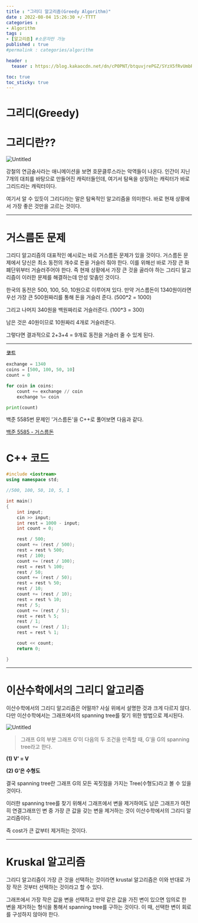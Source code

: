 ```yaml
---
title : "그리디 알고리즘(Greedy Algorithm)"
date : 2022-08-04 15:26:30 +/-TTTT
categories : 
- Algorithm
tags : 
- [알고리즘] #소문자만 가능
published : true
#permalink : categories/algorithm

header :
  teaser : https://blog.kakaocdn.net/dn/cP0PNT/btquvjrePGZ/SYzX5fRvUmbRJay666oBYK/img.jpg

toc: true
toc_sticky: true
---
```


# 그리디(Greedy)



# 그리디란??

![Untitled](https://blog.kakaocdn.net/dn/cP0PNT/btquvjrePGZ/SYzX5fRvUmbRJay666oBYK/img.jpg)

강철의 연금술사라는 애니메이션을 보면 호문클루스라는 악역들이 나온다. 인간이 지닌 7개의 대죄를 바탕으로 만들어진 캐릭터들인데, 여기서 탐욕을 상징하는 캐릭터가 바로 그리드라는 캐릭터이다.

여기서 알 수 있듯이 그리디라는 말은 탐욕적인 알고리즘을 의미한다. 바로 현재 상황에서 가장 좋은 것만을 고르는 것이다. 

----------------------------------

# 거스름돈 문제

그리디 알고리즘의 대표적인 예시로는 바로 거스름돈 문제가 있을 것이다. 거스름돈 문제에서 당신은 최소 동전의 개수로 돈을 거슬러 줘야 한다. 이를 위해선 바로 가장 큰 화폐단위부터 거슬러주어야 한다. 즉 현재 상황에서 가장 큰 것을 골라야 하는 그리디 알고리즘이 이러한 문제를 해결하는데 안성 맞춤인 것이다.

한국의 동전은 500, 100, 50, 10원으로 이루어져 있다. 만약 거스름돈이 1340원이라면 우선 가장 큰 500원짜리를 통해 돈을 거슬러 준다. (500*2 = 1000)

그리고 나머지 340원을 백원짜리로 거슬러준다. (100*3 = 300)

남은 것은 40원이므로 10원짜리 4개로 거슬러준다.

그렇다면 결과적으로 2+3+4 = 9개로 동전을 거슬러 줄 수 있게 된다.

------------------------------------

**코드** 

```python
exchange = 1340
coins = [500, 100, 50, 10]
count = 0

for coin in coins:
	count += exchange // coin
	exchange %= coin

print(count)	
```

백준 5585번 문제인 '거스름돈'을 C++로 풀어보면 다음과 같다.   

[백준 5585 - 거스름돈](https://www.acmicpc.net/problem/5585)

# C++ 코드

```cpp
#include <iostream>
using namespace std;

//500, 100, 50, 10, 5, 1

int main()
{
    int input; 
    cin >> input;
    int rest = 1000 - input;
    int count = 0;

    rest / 500;
    count += (rest / 500);
    rest = rest % 500;
    rest / 100;
    count += (rest / 100);
    rest = rest % 100;
    rest / 50;
    count += (rest / 50);
    rest = rest % 50;
    rest / 10;
    count += (rest / 10);
    rest = rest % 10;
    rest / 5;
    count += (rest / 5);
    rest = rest % 5;
    rest / 1;
    count += (rest / 1);
    rest = rest % 1;

    cout << count;
    return 0;

}
```

----------------------------------

# 이산수학에서의 그리디 알고리즘

이산수학에서의 그리디 알고리즘은 어떨까? 사실 위에서 설명한 것과 크게 다르지 않다. 다만 이산수학에서는 그래프에서의 spanning tree를 찾기 위한 방법으로 제시된다.

![Untitled](https://www.researchgate.net/publication/330778836/figure/fig2/AS:721420615168005@1549011486980/Example-of-Minimum-spanning-tree-11.jpg)

> 그래프 G의 부분 그래프 G’이 다음의 두 조건을 만족할 때,  G’을 G의 spanning tree라고 한다.
> 

**(1) V’ = V**

**(2) G’은 수형도**

결국 spanning tree란 그래프 G의 모든 꼭짓점을 가지는 Tree(수형도)라고 볼 수 있을 것이다.

이러한 spanning tree를 찾기 위해서 그래프에서 변을 제거하여도 남은 그래프가 여전히 연결그래프인 변 중 가장 큰 값을 갖는 변을 제거하는 것이 이산수학에서의 그리디 알고리즘이다.

즉 cost가 큰 값부터 제거하는 것이다.

----------------------------------------

# Kruskal 알고리즘

그리디 알고리즘이 가장 큰 것을 선택하는 것이라면 krustal 알고리즘은 이와 반대로 가장 작은 것부터 선택하는 것이라고 할 수 있다. 

그래프에서 가장 작은 값을 변을 선택하고 만약 같은 값을 가진 변이 있으면 임의로 한 변을 제거하는 형식을 통해서 spanning tree를 구하는 것이다. 이 때, 선택한 변이 회로를 구성하지 않아야 한다.